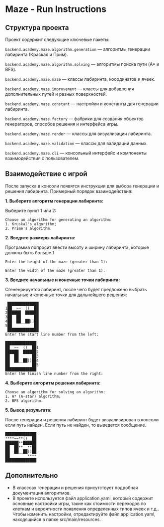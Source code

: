 #  Maze - Run Instructions

## Структура проекта
Проект содержит следующие ключевые пакеты:

```backend.academy.maze.algorithm.generation``` — алгоритмы генерации лабиринта (Краскал и Прим).

```backend.academy.maze.algorithm.solving``` — алгоритмы поиска пути (A* и BFS).

```backend.academy.maze.maze``` — классы лабиринта, координатов и ячеек.

```backend.academy.maze.improvement``` — классы для добавления дополнительных путей и разных поверхностей.

```backend.academy.maze.constant``` — настройки и константы для генерации лабиринта.

```backend.academy.maze.factory``` — фабрики для создания объектов генераторов, способов решения и интерфейса игры.

```backend.academy.maze.render``` — классы для визуализации лабиринта.

```backend.academy.maze.validation``` — классы для валидации данных.

```backend.academy.maze.cli``` — консольный интерфейс и компоненты взаимодействия с пользователем.

## Взаимодействие с игрой
После запуска в консоли появятся инструкции для выбора генерации и решения лабиринта. Примерный порядок взаимодействия:

**1. Выберите алгоритм генерации лабиринта:**

Выберите пункт 1 или 2:

```
Choose an algorithm for generating an algorithm:
1. Kruskal's algorithm;
2. Prime's algorithm.
```

**2. Введите размеры лабиринта:**

Программа попросит ввести высоту и ширину лабиринта, которые должны быть больше 1.
```
Enter the height of the maze (greater than 1):
```
```
Enter the width of the maze (greater than 1):
```

**3. Введите начальные и конечные точки лабиринта:**

Сгененрируется лабиринт, после чего будет предложено выбрать начальные и конечные точки для дальнейшего решения:

``` 
 ██████████████
1██  ~~  ()  ██
2██████  ██████
3██  ██  __  ██
4██  ██__██[]██
5██          ██
 ██████████████
Enter the start line number from the left:
```

```
██████████████
██  ~~  ()  ██1
██████  ██████2
██  ██  __  ██3
██  ██__██[]██4
██          ██5
██████████████
Enter the finish line number from the right:

```

**4. Выберите алгоритм решения лабиринта:**

```
Choose an algorithm for solving an algorithm:
1. A* (A-star) algorithm;
2. BFS algorithm.

```

**5. Вывод результата:**

После генерации и решения лабиринт будет визуализирован в консоли если путь найден. Если путь не найден, то выведется сообщение.

```
██████████████
****~~**()  ██
██████**██████
██  ██**__**██
██  ██__██[]██
██        ****
██████████████

```

## Дополнительно
* В класссах генерации и решения присутствует подробная документация алгоритмов.
* В проекте используется файл application.yaml, который содержит основные настройки игры, такие как стоимости переходов по клеткам и вероятности появления определенных типов ячеек и т.д.. Чтобы изменить настройки, отредактируйте файл application.yaml, находящийся в папке src/main/resources.
